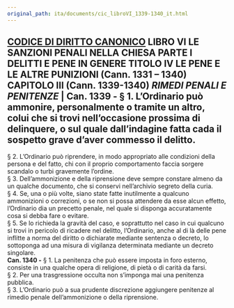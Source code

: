 ```yaml
---
original_path: ita/documents/cic_libroVI_1339-1340_it.html
---
```


**[CODICE DI DIRITTO CANONICO](../../cic_index_it.html)** LIBRO VI **LE SANZIONI PENALI NELLA CHIESA** PARTE I DELITTI E PENE IN GENERE TITOLO IV **LE PENE E LE ALTRE PUNIZIONI** (**Cann. 1331 – 1340)** CAPITOLO III (Cann. 1339-1340) _RIMEDI PENALI E PENITENZE_ |  **Can. 1339 -** § 1. L’Ordinario può ammonire, personalmente o tramite un altro, colui che si trovi nell’occasione prossima di delinquere, o sul quale dall’indagine fatta cada il sospetto grave d’aver commesso il delitto.  
---  
§ 2. L’Ordinario può riprendere, in modo appropriato alle condizioni della persona e del fatto, chi con il proprio comportamento faccia sorgere scandalo o turbi gravemente l’ordine.  
§ 3. Dell’ammonizione e della riprensione deve sempre constare almeno da un qualche documento, che si conservi nell’archivio segreto della curia.  
§ 4. Se, una o più volte, siano state fatte inutilmente a qualcuno ammonizioni o correzioni, o se non si possa attendere da esse alcun effetto, l’Ordinario dia un precetto penale, nel quale si disponga accuratamente cosa si debba fare o evitare.  
§ 5. Se lo richieda la gravità del caso, e soprattutto nel caso in cui qualcuno si trovi in pericolo di ricadere nel delitto, l’Ordinario, anche al di là delle pene inflitte a norma del diritto o dichiarate mediante sentenza o decreto, lo sottoponga ad una misura di vigilanza determinata mediante un decreto singolare.  
**Can. 1340 -** § 1. La penitenza che può essere imposta in foro esterno, consiste in una qualche opera di religione, di pietà o di carità da farsi.  
§ 2. Per una trasgressione occulta non s’imponga mai una penitenza pubblica.  
§ 3. L’Ordinario può a sua prudente discrezione aggiungere penitenze al rimedio penale dell’ammonizione o della riprensione.